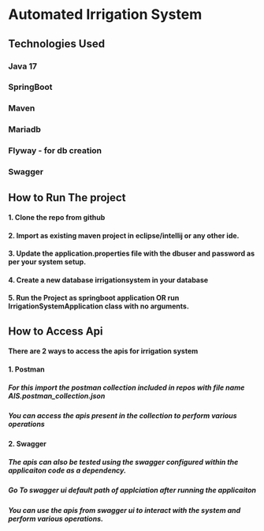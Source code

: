 # Automated Irrigation System 

## Technologies Used
### Java 17
### SpringBoot
### Maven
### Mariadb
### Flyway - for db creation
### Swagger 
 
## How to Run The project
#### 1. Clone the repo from github
#### 2. Import as existing maven project in eclipse/intellij or any other ide.
#### 3. Update the application.properties file with the dbuser and password as per your system setup.
#### 4. Create a new database irrigationsystem in your database
#### 5. Run the Project as springboot application OR run IrrigationSystemApplication class with no arguments.

## How to Access Api
#### There are 2 ways to access the apis for irrigation system
#### 1. Postman
##### For this import the postman collection included in repos with file name AIS.postman_collection.json
##### You can access the apis present in the collection to perform various operations
#### 2. Swagger
##### The apis can also be tested using the swagger configured within the applicaiton code as a dependency.
##### Go To swagger ui  default path of applciation after running the applicaiton 
##### You can use the apis from swagger ui to interact with the system and perform various operations.
